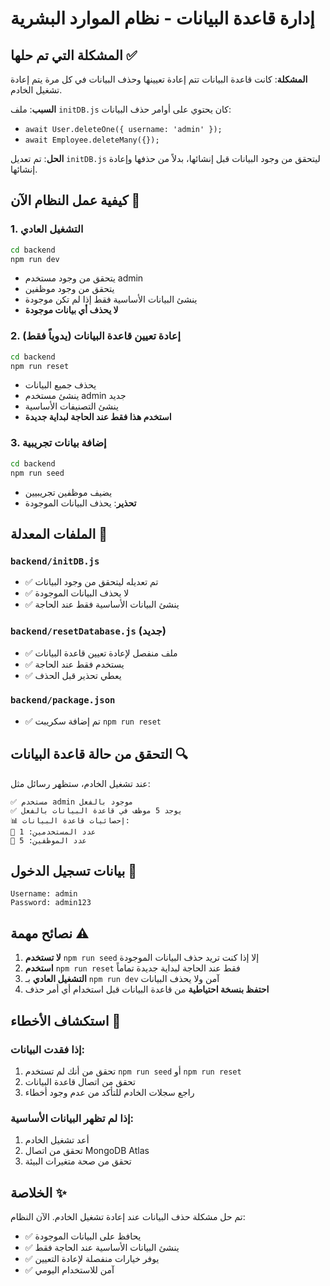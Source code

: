 # إدارة قاعدة البيانات - نظام الموارد البشرية

## المشكلة التي تم حلها ✅

**المشكلة**: كانت قاعدة البيانات تتم إعادة تعيينها وحذف البيانات في كل مرة يتم إعادة تشغيل الخادم.

**السبب**: ملف `initDB.js` كان يحتوي على أوامر حذف البيانات:
- `await User.deleteOne({ username: 'admin' });`
- `await Employee.deleteMany({});`

**الحل**: تم تعديل `initDB.js` ليتحقق من وجود البيانات قبل إنشائها، بدلاً من حذفها وإعادة إنشائها.

## كيفية عمل النظام الآن 🔧

### 1. التشغيل العادي
```bash
cd backend
npm run dev
```
- يتحقق من وجود مستخدم admin
- يتحقق من وجود موظفين
- ينشئ البيانات الأساسية فقط إذا لم تكن موجودة
- **لا يحذف أي بيانات موجودة**

### 2. إعادة تعيين قاعدة البيانات (يدوياً فقط)
```bash
cd backend
npm run reset
```
- يحذف جميع البيانات
- ينشئ مستخدم admin جديد
- ينشئ التصنيفات الأساسية
- **استخدم هذا فقط عند الحاجة لبداية جديدة**

### 3. إضافة بيانات تجريبية
```bash
cd backend
npm run seed
```
- يضيف موظفين تجريبيين
- **تحذير**: يحذف البيانات الموجودة

## الملفات المعدلة 📝

### `backend/initDB.js`
- ✅ تم تعديله ليتحقق من وجود البيانات
- ✅ لا يحذف البيانات الموجودة
- ✅ ينشئ البيانات الأساسية فقط عند الحاجة

### `backend/resetDatabase.js` (جديد)
- ✅ ملف منفصل لإعادة تعيين قاعدة البيانات
- ✅ يستخدم فقط عند الحاجة
- ✅ يعطي تحذير قبل الحذف

### `backend/package.json`
- ✅ تم إضافة سكريبت `npm run reset`

## التحقق من حالة قاعدة البيانات 🔍

عند تشغيل الخادم، ستظهر رسائل مثل:
```
✅ مستخدم admin موجود بالفعل
✅ يوجد 5 موظف في قاعدة البيانات بالفعل
📊 إحصائيات قاعدة البيانات:
👤 عدد المستخدمين: 1
👥 عدد الموظفين: 5
```

## بيانات تسجيل الدخول 🔑

```
Username: admin
Password: admin123
```

## نصائح مهمة ⚠️

1. **لا تستخدم** `npm run seed` إلا إذا كنت تريد حذف البيانات الموجودة
2. **استخدم** `npm run reset` فقط عند الحاجة لبداية جديدة تماماً
3. **التشغيل العادي** بـ `npm run dev` آمن ولا يحذف البيانات
4. **احتفظ بنسخة احتياطية** من قاعدة البيانات قبل استخدام أي أمر حذف

## استكشاف الأخطاء 🔧

### إذا فقدت البيانات:
1. تحقق من أنك لم تستخدم `npm run seed` أو `npm run reset`
2. تحقق من اتصال قاعدة البيانات
3. راجع سجلات الخادم للتأكد من عدم وجود أخطاء

### إذا لم تظهر البيانات الأساسية:
1. أعد تشغيل الخادم
2. تحقق من اتصال MongoDB Atlas
3. تحقق من صحة متغيرات البيئة

## الخلاصة ✨

تم حل مشكلة حذف البيانات عند إعادة تشغيل الخادم. الآن النظام:
- ✅ يحافظ على البيانات الموجودة
- ✅ ينشئ البيانات الأساسية عند الحاجة فقط
- ✅ يوفر خيارات منفصلة لإعادة التعيين
- ✅ آمن للاستخدام اليومي 